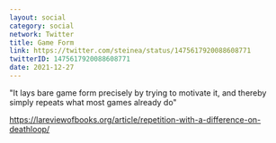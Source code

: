 ```yaml
---
layout: social
category: social
network: Twitter
title: Game Form
link: https://twitter.com/steinea/status/1475617920088608771
twitterID: 1475617920088608771
date: 2021-12-27
---
```


"It lays bare game form precisely by trying to motivate it, and thereby simply repeats what most games already do"

<https://lareviewofbooks.org/article/repetition-with-a-difference-on-deathloop/>
